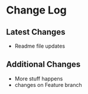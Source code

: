 # Change Log

## Latest Changes

* Readme file updates

## Additional Changes

* More stuff happens
* changes on Feature branch 
